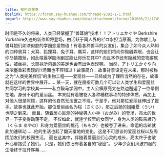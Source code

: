 ```yaml
---
title: 樱色四重奏
bbslink: https://forum.say-huahuo.com/thread-9392-1-1.html
imgurl: https://www.say-huahuo.com/data/attachment/forum/201606/21/174520o94m5ewr2v6wm84m.jpg
---
```


时间是不久的将来，人类已经掌握了“兽耳娘”技术！！アトリエかぐや Berkshire Yorkshire久违的新作即将登场，由活跃于同人界的ピロ水担当原画，为你献上与兽耳娘们如漆似胶的学园恋爱物语！有着各种兽耳的女友们，集合了如今众人熟知的四种兽耳：犬耳、狐狸耳、兔子耳、鹰耳，这样的她们将向你抛眉弄眼，也会让你尽情撒娇，如此喧嚣学园闹剧定能让你乐在其中?
而且本作还有隐藏的恋物癖属性，被丝袜、长筒袜所包裹的美足也会有出色表现喔。
当然，アトリエかぐや向来浓墨重彩表现的H场面也不容错过！故事简介：故事背景设定在未来，那时被称之为“人类完美伴侣”的生物工程——爱丽丝——已经成为了理所当然的存在，故事就在这样的世界中展开……
某一天，就在屈指可数几个可以让人类学生和爱丽丝共同学习的学校其一——私立鞍马学园中，主人公槙原亮太在路边邂逅了一位晕倒在地，身份不明的爱丽丝。
本来就有着被卷入各种糟糕事项的特殊体质，再加上对他人很是照顾，这样的他自然无法置之不理，于是乎，他对那位爱丽丝伸出了援手。故事也就此开始。那位爱丽丝名为桜（さくら），那之后她的姐姐憂（うい）也随之到来。
而且，随着居心叵测的神秘男人小神（おがみ）的登场，亮太的世界一下子变得动荡不定。
不仅如此，就连学校里的女同学，身为人类的鞍馬綾乃（くらま あやの）和身为爱丽丝的桃花（ももか）也被卷了进来，命运的齿轮就此加速转动……他的生活也起了翻天覆地的变化。这是不可思议的爱丽丝桜以及周围朋友们的校园生活。
而在这其中，伴随着爱丽丝们心灵的成长，亮太终于也敞开心扉接受了她们。
只是，她们依旧有着各自的“秘密”。
少年少女们风波四起的生活终于拉开序幕……<!--more-->
